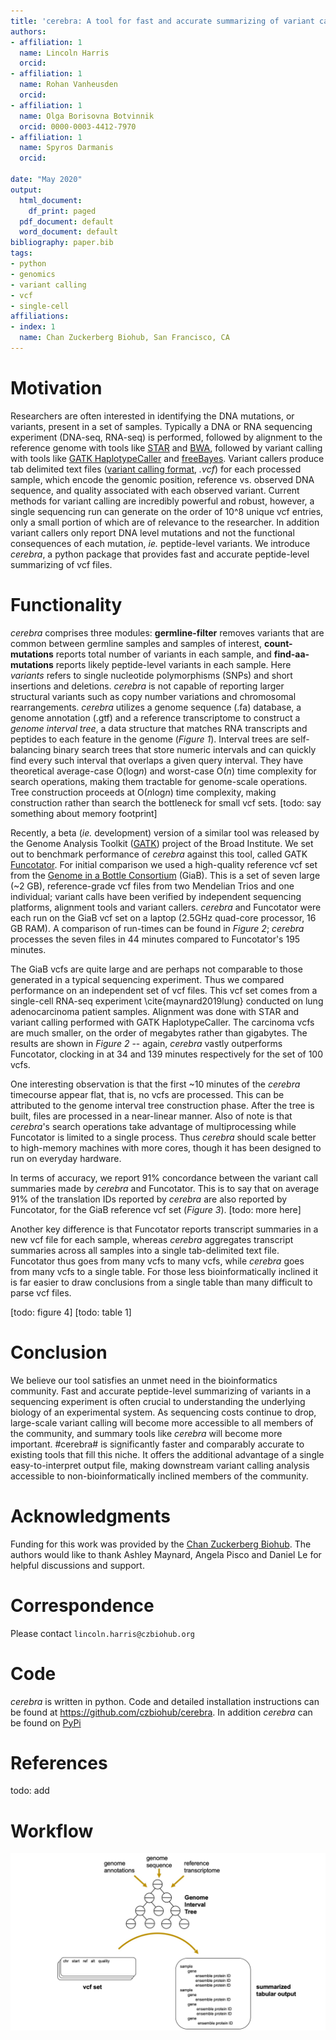 ```yaml
---
title: 'cerebra: A tool for fast and accurate summarizing of variant calling format (.vcf) files'
authors:
- affiliation: 1
  name: Lincoln Harris
  orcid: 
- affiliation: 1
  name: Rohan Vanheusden
  orcid: 
- affiliation: 1
  name: Olga Borisovna Botvinnik
  orcid: 0000-0003-4412-7970
- affiliation: 1
  name: Spyros Darmanis
  orcid: 

date: "May 2020"
output:
  html_document:
    df_print: paged
  pdf_document: default
  word_document: default
bibliography: paper.bib
tags:
- python
- genomics
- variant calling
- vcf
- single-cell
affiliations:
- index: 1
  name: Chan Zuckerberg Biohub, San Francisco, CA
---
```



# Motivation
Researchers are often interested in identifying the DNA mutations, or variants, present in a set of samples.
Typically a DNA or RNA sequencing experiment (DNA-seq, RNA-seq) is performed, followed by alignment to the 
reference genome with tools like [STAR](https://github.com/alexdobin/STAR) and 
[BWA](http://bio-bwa.sourceforge.net/), followed by variant calling with tools like [GATK HaplotypeCaller](https://software.broadinstitute.org/gatk/documentation/tooldocs/3.8-0/org_broadinstitute_gatk_tools_walkers_haplotypecaller_HaplotypeCaller.php) 
and [freeBayes](https://github.com/ekg/freebayes). Variant callers produce tab
delimited text files ([variant calling format](https://samtools.github.io/hts-specs/VCFv4.2.pdf), *.vcf*)
for each processed sample, which encode the genomic position, reference vs. observed DNA sequence, and quality
associated with each observed variant. Current methods for variant calling are incredibly powerful and robust, 
however, a single sequencing run can generate on the order of 10^8 unique vcf entries, only a 
small portion of which are of relevance to the researcher. In addition variant callers only report DNA level 
mutations and not the functional consequences of each mutation, *ie.* peptide-level variants. We introduce
*cerebra*, a python package that provides fast and accurate peptide-level summarizing of vcf files.

# Functionality
*cerebra* comprises three modules: **germline-filter** removes variants that are common between germline samples and samples of interest, **count-mutations** reports total number of variants in each sample, and **find-aa-mutations** reports likely peptide-level variants in each sample. Here *variants* refers to single nucleotide polymorphisms (SNPs) and short insertions and deletions. *cerebra* is not capable of reporting larger structural variants such as copy number variations and chromosomal rearrangements. *cerebra* utilizes a genome sequence (.fa) database, a genome annotation (.gtf) and a reference transcriptome to construct a *genome interval tree*, a data structure that matches RNA transcripts and peptides to each feature in the genome (*Figure 1*). Interval trees are self-balancing binary search trees that store numeric intervals and can quickly find every such interval that overlaps a given query interval. They have theoretical average-case O(log*n*) and worst-case O(*n*) time complexity for search operations, making them tractable for genome-scale operations. Tree construction proceeds at O(*n*log*n*) time complexity, making construction rather than search the bottleneck for small vcf sets. [todo: say something about memory footprint]

Recently, a beta (*ie.* development) version of a similar tool was released by the Genome Analysis Toolkit ([GATK](https://software.broadinstitute.org/gatk/)) project of the Broad Institute. We set out to benchmark performance of *cerebra* against this tool, called GATK [Funcotator](https://software.broadinstitute.org/gatk/documentation/tooldocs/4.0.0.0/org_broadinstitute_hellbender_tools_funcotator_Funcotator.php). For initial comparison we used a high-quality reference vcf set from the [Genome in a Bottle Consortium](https://www.nist.gov/programs-projects/genome-bottle) (GiaB). This is a set of seven large (~2 GB), reference-grade vcf files from two Mendelian Trios and one individual; variant calls have been verified by independent sequencing platforms, alignment tools and variant callers. *cerebra* and Funcotator were each run on the GiaB vcf set on a laptop (2.5GHz quad-core processor, 16 GB RAM). A comparison of run-times can be found in *Figure 2*; *cerebra* processes the seven files in 44 minutes compared to Funcotator's 195 minutes.

The GiaB vcfs are quite large and are perhaps not comparable to those generated in a typical sequencing experiment. Thus we compared performance on an independent set of vcf files. This vcf set comes from a single-cell RNA-seq experiment \cite{maynard2019lung} conducted on lung adenocarcinoma patient samples. Alignment was done with STAR and variant calling performed with GATK HaplotypeCaller. The carcinoma vcfs are much smaller, on the order of megabytes rather than gigabytes. The results are shown in *Figure 2* -- again, *cerebra* vastly outperforms Funcotator, clocking in at 34 and 139 minutes respectively for the set of 100 vcfs.

One interesting observation is that the first ~10 minutes of the *cerebra* timecourse appear flat, that is, no vcfs are processed. This can be attributed to the genome interval tree construction phase. After the tree is built, files are processed in a near-linear manner. Also of note is that *cerebra*'s search operations take advantage of multiprocessing while Funcotator is limited to a single process. Thus *cerebra* should scale better to high-memory machines with more cores, though it has been designed to run on everyday hardware. 

In terms of accuracy, we report 91\% concordance between the variant call summaries made by *cerebra* and Funcotator. This is to say that on average 91% of the translation IDs reported by *cerebra* are also reported by Funcotator, for the GiaB reference vcf set (*Figure 3*). [todo: more here] 

Another key difference is that Funcotator reports transcript summaries in a new vcf file for each sample, whereas *cerebra* aggregates transcript summaries across all samples into a single tab-delimited text file. Funcotator thus goes from many vcfs to many vcfs, while *cerebra* goes from many vcfs to a single table. For those less bioinformatically inclined it is far easier to draw conclusions from a single table than many difficult to parse vcf files.

[todo: figure 4]
[todo: table 1]

# Conclusion
We believe our tool satisfies an unmet need in the bioinformatics community. Fast and accurate peptide-level summarizing of variants in a sequencing experiment is often crucial to understanding the underlying biology of an experimental system. As sequencing costs continue to drop, large-scale variant calling will become more accessible to all members of the community, and summary tools like *cerebra* will become more important. #cerebra# is significantly faster and comparably accurate to existing tools that fill this niche. It offers the additional advantage of a single easy-to-interpret output file, making downstream variant calling analysis accessible to non-bioinformatically inclined members of the community.

# Acknowledgments
Funding for this work was provided by the [Chan Zuckerberg Biohub](https://www.czbiohub.org/). The authors would like to thank Ashley Maynard, Angela Pisco and Daniel Le for helpful discussions and support.

# Correspondence
Please contact `lincoln.harris@czbiohub.org`

# Code
*cerebra* is written in python. Code and detailed installation instructions can be found at https://github.com/czbiohub/cerebra. In addition *cerebra* can be found on [PyPi](https://pypi.org/project/cerebra/)

# References
todo: add

# Workflow

![checkout](workflow.jpg)

